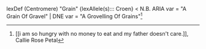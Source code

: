 
lexDef (Centromere) "Grain" {lexAllele(s)::: Croen} < N.B. ARIA var = "A Grain Of Gravel" | DNE var = "A Grovelling Of Grains"[^GraveCroen]

[^GraveCroen]: [[i am so hungry with no money to eat and my father doesn't care.]], Callie Rose Petal
